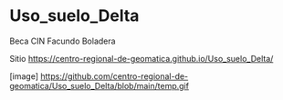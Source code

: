 # Uso_suelo_Delta
Beca CIN Facundo Boladera

Sitio https://centro-regional-de-geomatica.github.io/Uso_suelo_Delta/

[image]
https://github.com/centro-regional-de-geomatica/Uso_suelo_Delta/blob/main/temp.gif
